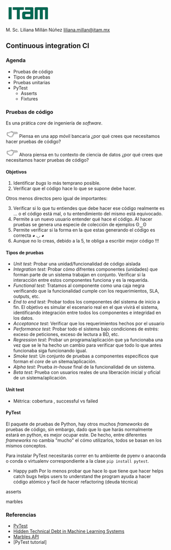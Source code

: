 ![](./images/itam_logo.png)

M. Sc. Liliana Millán Núñez liliana.millan@itam.mx

## Continuous integration CI

### Agenda

+ Pruebas de código
+ Tipos de pruebas
+ Pruebas unitarias
+ PyTest
  + Asserts
  + Fixtures


### Pruebas de código

Es una prática *core* de ingeniería de *software*.

![](./docs/images/pointer.png) Piensa en una app móvil bancaria ¿por qué crees que necesitamos hacer pruebas de código?

![](./docs/images/pointer.png) Ahora piensa en tu contexto de ciencia de datos ¿por qué crees que necesitamos hacer pruebas de código?

#### Objetivos

1. Identificar *bugs* lo más temprano posible.
2. Verificar que el código hace lo que se supone debe hacer.

Otros menos directos pero igual de importantes:

3. Verificar si lo que tu entiendes que debe hacer ese código realmente es ... o el código está mal, o tu entendimiento del mismo está equivocado.
4. Permite a un nuevo usuario entender qué hace el código. Al hacer pruebas se genera una especie de colección de ejemplos ʘ‿ʘ
5. Permite verificar si la forma en la que estas generando el código es correcta ◕ ◡ ◕
6. Aunque no lo creas, debido a la 5, te obliga a escribir mejor código !!!

#### Tipos de pruebas

+ *Unit test:* Probar una unidad/funcionalidad de código aislada
+ *Integration test:* Probar cómo difrentes componentes (unidades) que forman parte de un sistema trabajan en conjunto. Verificar si la interacción entre estos componentes funciona y es la requerida.
+ *Functional test:* Tratamos al componente como una caja negra verificando que la funcionalidad cumple con los requerimientos, SLA, outputs, etc.
+ *End to end test:* Probar todos los componentes del sistema de inicio a fin. El objetivo es simular el escenario real en el que vivirá el sistema, identificando integración entre todos los componentes e integridad en los datos.
+ *Acceptance test:* Verificar que los requerimientos hechos por el usuario
+ *Performance test:* Probar todo el sistema bajo condiciones de estrés: exceso de peticiones, exceso de lectura a BD, etc.  
+ *Regression test:* Probar un programa/aplicación que ya funcionaba una vez que se le ha hecho un cambio para verificar que todo lo que antes funcionaba siga funcionando igual.
+ *Smoke test:* Un conjunto de pruebas a componentes específicos que forman el *core* de un sitema/aplicación.
+ *Alpha test:* Prueba *in-house* final de la funcionalidad de un sistema.
+ *Beta test:* Prueba con usuarios reales de una liberación inicial y oficial de un sistema/aplicación. 


#### Unit test

+ Métrica: cobertura , successful vs failed

#### PyTest

El paquete de pruebas de Python, hay otros muchos *frameworks* de pruebas de código, sin embargo, dado que lo que harás normalmente estará en python, es mejor ocupar este. De hecho, entre diferentes *frameworks* no cambia "mucho" el cómo utilizarlos, todos se basan en los mismos conceptos.

Para instalar PyTest necesitarás correr en tu ambiente de pyenv o anaconda o conda o virtualenv correspondiente a la clase `pip install pytest`.

+ Happy path
Por lo menos probar que hace lo que tiene que hacer
helps catch bugs
helps users to understand the program
ayuda a hacer código atómico y facil de hacer refactoring (deuda técnica)

asserts

marbles

### Referencias

+ [PyTest](https://docs.pytest.org/en/latest/)
+ [Hidden Technical Debt in Machine Learning Systems](https://papers.nips.cc/paper/5656-hidden-technical-debt-in-machine-learning-systems.pdf)
+ [Marbles API](https://marbles.readthedocs.io/en/stable/quickstart.html)
+ [PyTest tutorial]

